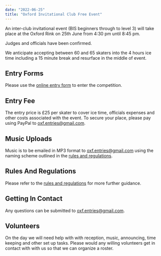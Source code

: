 ```yaml
---
date: "2022-06-25"
title: "Oxford Invitational Club Free Event"
---
```


An inter-club invitational event (BIS beginners through to level 3) will take place at the Oxford Rink on 25th June from 4:30 pm until 8:45 pm.

Judges and officials have been confirmed.

We anticipate accepting between 60 and 65 skaters into the 4 hours ice time including a 15 minute break and resurface in the middle of event.

## Entry Forms

Please use the [online entry form][entry] to enter the competition.

## Entry Fee

The entry price is £25 per skater to cover ice time, officials expenses and other costs associated with the event. To secure your place, please pay using PayPal to oxf.entries@gmail.com.

## Music Uploads

Music is to be emailed in MP3 format to oxf.entries@gmail.com using the naming scheme outlined in the [rules and regulations][rules].

## Rules And Regulations

Please refer to the [rules and regulations][rules] for more further guidance.

## Getting In Contact

Any questions can be submitted to oxf.entries@gmail.com.

## Volunteers

On the day we will need help with with reception, music, announcing, time keeping and other set up tasks. Please would any willing volunteers get in contact with with us so that we can organize a roster.

[entry]: https://forms.office.com/r/rSvpawPJyh
[rules]: /events/invitational/Oxford-Invitational-Rules-And-Regulations-25.06.2022.pdf
